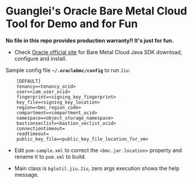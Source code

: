 # Guanglei's Oracle Bare Metal Cloud Tool for Demo and for Fun #

**No file in this repo provides production warranty!! It's just for fun.**

+ Check [Oracle official site](https://docs.us-phoenix-1.oraclecloud.com/Content/API/SDKDocs/javasdk.htm) for Bare Metal Cloud Java SDK download, configure and install.

Sample config file **`~/.oraclebmc/config`** to run `Jiu`:

		[DEFAULT]
		tenancy=<tenancy_ocid>
		user=<iam_user_ocid>
		fingerprint=<signing_key_fingerprint>
		key_file=<signing_key_location>
		region=<bmc_region_code>
		compartment=<compartment_ocid>
		namespace=<object_storage_namespace>
		bastionseclist=<bastion_seclist_ocid>
		connectiontimeout=
		readtimeout=
		public_key_file=<public_key_file_location_for_vm>


+ Edit `pom-sample.xml` to correct the `<bmc.jar.location>` property and rename it to `pom.xml` to build.

+ Main class is `bglutil.jiu.Jiu`, zero args execution shows the help message.
